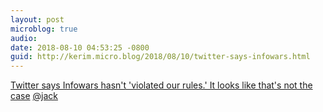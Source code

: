 ```yaml
---
layout: post
microblog: true
audio: 
date: 2018-08-10 04:53:25 -0800
guid: http://kerim.micro.blog/2018/08/10/twitter-says-infowars.html
---
```

[Twitter says Infowars hasn't 'violated our rules.' It looks like that's not the case](https://money.cnn.com/2018/08/09/media/twitter-infowars-alex-jones/index.html) [@jack](https://micro.blog/jack) 
